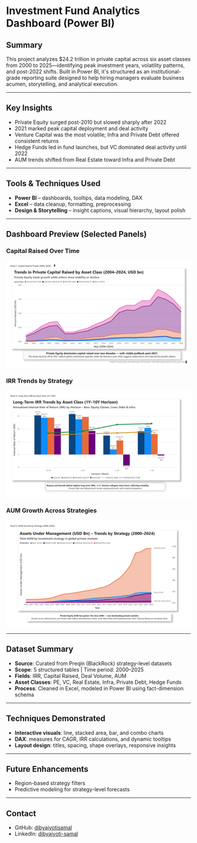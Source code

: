 # Investment Fund Analytics Dashboard (Power BI)

## Summary

This project analyzes $24.2 trillion in private capital across six asset classes from 2000 to 2025—identifying peak investment years, volatility patterns, and post-2022 shifts. Built in Power BI, it's structured as an institutional-grade reporting suite designed to help hiring managers evaluate business acumen, storytelling, and analytical execution.

---

## Key Insights

- Private Equity surged post-2010 but slowed sharply after 2022
- 2021 marked peak capital deployment and deal activity
- Venture Capital was the most volatile; Infra and Private Debt offered consistent returns
- Hedge Funds led in fund launches, but VC dominated deal activity until 2022
- AUM trends shifted from Real Estate toward Infra and Private Debt

---

## Tools & Techniques Used

- **Power BI** – dashboards, tooltips, data modeling, DAX
- **Excel** – data cleanup, formatting, preprocessing
- **Design & Storytelling** – insight captions, visual hierarchy, layout polish

---

## Dashboard Preview (Selected Panels)

### Capital Raised Over Time
![Panel 1 - Capital Raised](Dashboard_panels/Panel_1_Capital_Raised_Trends_by_Asset_Class_2004_2024.jpg)

### IRR Trends by Strategy
![Panel 3 - IRR Trends](Dashboard_panels/Panel_3_IRR_Trends_by_Asset_Class_1Y_to_10Y_Horizon.jpg)

### AUM Growth Across Strategies
![Panel 5 - AUM Growth](Dashboard_panels/Panel_5_AUM_Growth_by_Strategy_2000_2024.jpg)

---

## Dataset Summary

- **Source**: Curated from Preqin (BlackRock) strategy-level datasets
- **Scope**: 5 structured tables | Time period: 2000–2025
- **Fields**: IRR, Capital Raised, Deal Volume, AUM
- **Asset Classes**: PE, VC, Real Estate, Infra, Private Debt, Hedge Funds
- **Process**: Cleaned in Excel, modeled in Power BI using fact-dimension schema

---

## Techniques Demonstrated

- **Interactive visuals**: line, stacked area, bar, and combo charts
- **DAX**: measures for CAGR, IRR calculations, and dynamic tooltips
- **Layout design**: titles, spacing, shape overlays, responsive insights

---

## Future Enhancements

- Region-based strategy filters
- Predictive modeling for strategy-level forecasts

---

## Contact

- GitHub: [dibyajyotisamal](https://github.com/dibyajyotisamal)
- LinkedIn: [dibyajyoti-samal](https://www.linkedin.com/in/dibyajyoti-samal/)

